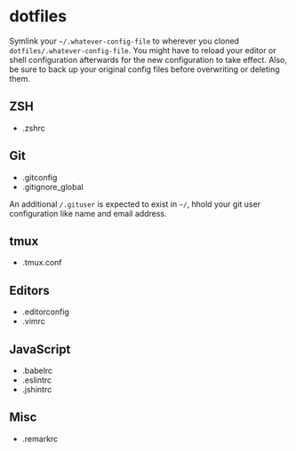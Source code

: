 # dotfiles

Symlink your `~/.whatever-config-file` to wherever you cloned `dotfiles/.whatever-config-file`.
You might have to reload your editor or shell configuration afterwards for the new configuration to take effect.
Also, be sure to back up your original config files before overwriting or deleting them.

## ZSH

- .zshrc

## Git

- .gitconfig
- .gitignore_global

An additional `/.gituser` is expected to exist in `~/`, hhold your git user configuration like name and email address.

## tmux

- .tmux.conf

## Editors

- .editorconfig
- .vimrc

## JavaScript

- .babelrc
- .eslintrc
- .jshintrc

## Misc

- .remarkrc
